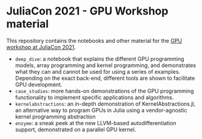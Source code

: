 # JuliaCon 2021 - GPU Workshop material

This repository contains the notebooks and other material for the
[GPU workshop at JuliaCon 2021](https://youtu.be/Hz9IMJuW5hU).

* `deep_dive`: a notebook that explains the different GPU programming models,
  array programming and kernel programming, and demonstrates what they can
  and cannot be used for using a series of examples. Depending on the exact
  back-end, different tools are shown to facilitate GPU development.
* `case_studies`: more hands-on demonstrations of the GPU programming
  functionality to implement specific applications and algorithms.
* `kernelabstractions`: an in-depth demonstration of KernelAbstractions.jl,
  an alternative way to program GPUs in Julia using a vendor-agnostic
  kernel programming abstraction
* `enzyme`: a sneak peek at the new LLVM-based autodifferentiation support,
  demonstrated on a parallel GPU kernel.
